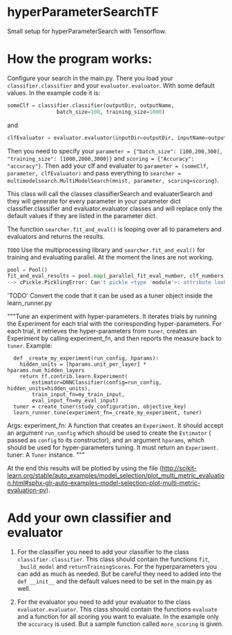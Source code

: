 # hyperParameterSearchTF
Small setup for hyperParameterSearch with Tensorflow.

# How the program works:

Configure your search in the main.py. There you load your ```classifier.classifier``` and your
 ```evaluator.evaluator```. With some default values. In the example code it is:

```Python
someClf = classifier.classifier(outputDir, outputName,
                batch_size=100, training_size=1000)
```

and

```Python
clfEvaluator = evaluator.evaluator(inputDir=outputDir, inputName=outputName)
```

Then you need to specify your ```parameter = {"batch_size": [100,200,300], 
"training_size": [1000,2000,3000]}``` and ```scoring = {"Accuracy": "accuracy"}```. Then add your
clf and evaluater to ```parameter = (someClf, parameter, clfEvaluator)``` and pass everything to
```searcher = multimodelsearch.MultiModelSearch(mnist, parameter, scoring=scoring)```.

This class will call the classes classifierSearch and evaluaterSearch and they will generate for every
 parameter in your parameter dict classifier.classifier and evaluator.evaluator classes
and will replace only the default values if they are listed in the parameter dict.

The function ```searcher.fit_and_eval()``` is looping over all to parameters and evaluators and returns
the results.

`TODO` Use the multiprocessing library and  ```searcher.fit_and_eval()``` for training and evaluating
parallel. At the moment the lines are not working.

```Python
pool = Pool()
fit_and_eval_results = pool.map(_parallel_fit_eval_number, clf_numbers)
--> cPickle.PicklingError: Can't pickle <type 'module'>: attribute lookup __builtin__.module failed
```
'TODO' Convert the code that it can be used as a tuner object inside the learn_runner.py

"""Tune an experiment with hyper-parameters.
  It iterates trials by running the Experiment for each trial with the
  corresponding hyper-parameters. For each trial, it retrieves the
  hyper-parameters from `tuner`, creates an Experiment by calling experiment_fn,
  and then reports the measure back to `tuner`.
  Example:
  ```
    def _create_my_experiment(run_config, hparams):
      hidden_units = [hparams.unit_per_layer] * hparams.num_hidden_layers
      return tf.contrib.learn.Experiment(
          estimator=DNNClassifier(config=run_config, hidden_units=hidden_units),
          train_input_fn=my_train_input,
          eval_input_fn=my_eval_input)
    tuner = create_tuner(study_configuration, objective_key)
    learn_runner.tune(experiment_fn=_create_my_experiment, tuner)
  ```
  Args:
    experiment_fn: A function that creates an `Experiment`. It should accept an
      argument `run_config` which should be used to create the `Estimator` (
      passed as `config` to its constructor), and an argument `hparams`, which
      should be used for hyper-parameters tuning. It must return an
      `Experiment`.
    tuner: A `Tuner` instance.
"""

At the end this results will be plotted by using the file 
(http://scikit-learn.org/stable/auto_examples/model_selection/plot_multi_metric_evaluation.html#sphx-glr-auto-examples-model-selection-plot-multi-metric-evaluation-py).

# Add your own classifier and evaluator

1. For the classifier you need to add your classifier to the class ```classifier.classifier```. This class should
contain the functions ```fit```, ```_build_model``` and ```returnTrainingScores```. For the hyperparameters
you can add as much as needed. But be careful they need to added into the ```def __init__``` and the default
values need to be set in the main.py as well.

2. For the evaluator you need to add your evaluator to the class ```evaluator.evaluator```. This class should
contain the functions ```evaluate``` and a function for all scoring you want to evaluate. In the example
 only the ```accuracy``` is used. But a sample function called ```more_scoring``` is given.

